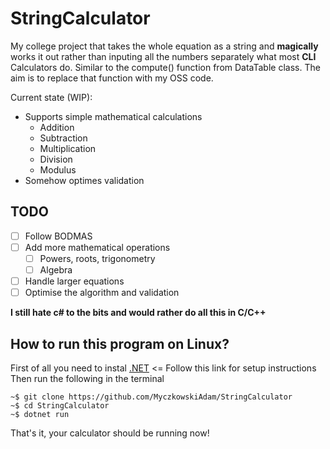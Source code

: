 # StringCalculator
My college project that takes the whole equation as a string
and **magically** works it out rather than inputing all the numbers
separately what most **CLI** Calculators do. Similar to the compute()
function from DataTable class. The aim is to replace that function
with my OSS code.

Current state (WIP):
* Supports simple mathematical calculations
	* Addition
	* Subtraction
	* Multiplication
	* Division
	* Modulus
* Somehow optimes validation

## TODO

- [ ] Follow BODMAS
- [ ] Add more mathematical operations
	- [ ] Powers, roots, trigonometry
	- [ ] Algebra
- [ ] Handle larger equations
- [ ] Optimise the algorithm and validation

**I still hate c# to the bits and would rather do all this in C/C++**

## How to run this program on Linux?

First of all you need to instal [.NET](https://www.microsoft.com/net/core) <= Follow this link for setup instructions
Then run the following in the terminal

    ~$ git clone https://github.com/MyczkowskiAdam/StringCalculator
    ~$ cd StringCalculator
    ~$ dotnet run

That's it, your calculator should be running now!


